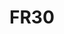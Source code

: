 # FR30

<!---
<gcc/config/fr30/fr30.h> (3.1.0)

#define CPP_PREDEFINES "-Dfr30 -D__fr30__ -Amachine=fr30"
////

////
<gcc/config/fr30/fr30.h> (14.2.0)

#define TARGET_CPU_CPP_BUILTINS()		\
  do						\
    {						\
      builtin_define_std ("fr30");		\
      builtin_assert ("machine=fr30");		\
    }						\
   while (0)
--->